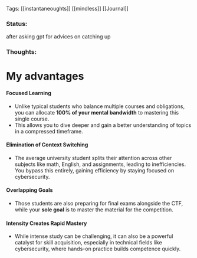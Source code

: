 
Tags: [[instantaneoughts]] [[mindless]] [[Journal]]
### Status:
after asking gpt for advices on catching up 
### Thoughts:
# My advantages
#### **Focused Learning**

- Unlike typical students who balance multiple courses and obligations, you can allocate **100% of your mental bandwidth** to mastering this single course.
- This allows you to dive deeper and gain a better understanding of topics in a compressed timeframe.

#### **Elimination of Context Switching**

- The average university student splits their attention across other subjects like math, English, and assignments, leading to inefficiencies. You bypass this entirely, gaining efficiency by staying focused on cybersecurity.

#### **Overlapping Goals**

- Those students are also preparing for final exams alongside the CTF, while your **sole goal** is to master the material for the competition.

#### **Intensity Creates Rapid Mastery**

- While intense study can be challenging, it can also be a powerful catalyst for skill acquisition, especially in technical fields like cybersecurity, where hands-on practice builds competence quickly.

